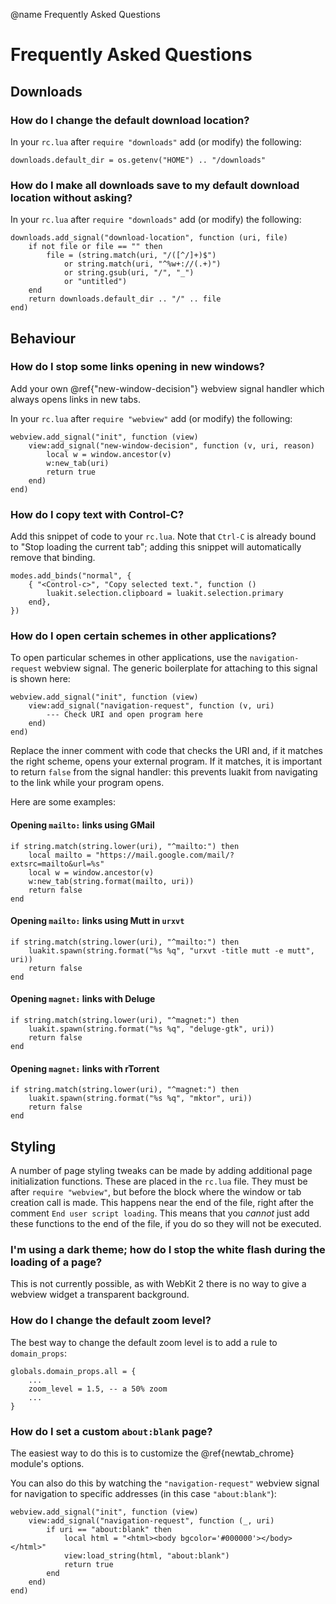 @name Frequently Asked Questions
# Frequently Asked Questions

## Downloads

### How do I change the default download location?

In your `rc.lua` after `require "downloads"` add (or modify) the following:

    downloads.default_dir = os.getenv("HOME") .. "/downloads"

### How do I make all downloads save to my default download location without asking?

In your `rc.lua` after `require "downloads"` add (or modify) the following:

    downloads.add_signal("download-location", function (uri, file)
        if not file or file == "" then
            file = (string.match(uri, "/([^/]+)$")
                or string.match(uri, "^%w+://(.+)")
                or string.gsub(uri, "/", "_")
                or "untitled")
        end
        return downloads.default_dir .. "/" .. file
    end)

## Behaviour

### How do I stop some links opening in new windows?

Add your own @ref{"new-window-decision"} webview signal handler which always opens
links in new tabs.

In your `rc.lua` after `require "webview"` add (or modify) the following:

    webview.add_signal("init", function (view)
        view:add_signal("new-window-decision", function (v, uri, reason)
            local w = window.ancestor(v)
            w:new_tab(uri)
            return true
        end)
    end)

### How do I copy text with Control-C?

Add this snippet of code to your `rc.lua`.
Note that `Ctrl-C` is already bound to "Stop loading the current tab";
adding this snippet will automatically remove that binding.

    modes.add_binds("normal", {
        { "<Control-c>", "Copy selected text.", function ()
            luakit.selection.clipboard = luakit.selection.primary
        end},
    })

### How do I open certain schemes in other applications?

To open particular schemes in other applications, use the
`navigation-request` webview signal. The generic boilerplate for
attaching to this signal is shown here:

    webview.add_signal("init", function (view)
        view:add_signal("navigation-request", function (v, uri)
            --- Check URI and open program here
        end)
    end)

Replace the inner comment with code that checks the URI and, if it
matches the right scheme, opens your external program. If it matches, it
is important to return `false` from the signal handler: this prevents
luakit from navigating to the link while your program opens.

Here are some examples:

#### Opening `mailto:` links using GMail

    if string.match(string.lower(uri), "^mailto:") then
        local mailto = "https://mail.google.com/mail/?extsrc=mailto&url=%s"
        local w = window.ancestor(v)
        w:new_tab(string.format(mailto, uri))
        return false
    end

#### Opening `mailto:` links using Mutt in `urxvt`

    if string.match(string.lower(uri), "^mailto:") then
        luakit.spawn(string.format("%s %q", "urxvt -title mutt -e mutt", uri))
        return false
    end

#### Opening `magnet:` links with Deluge

    if string.match(string.lower(uri), "^magnet:") then
        luakit.spawn(string.format("%s %q", "deluge-gtk", uri))
        return false
    end

#### Opening `magnet:` links with rTorrent

    if string.match(string.lower(uri), "^magnet:") then
        luakit.spawn(string.format("%s %q", "mktor", uri))
        return false
    end

## Styling

A number of page styling tweaks can be made by adding additional page initialization functions. These are placed in the `rc.lua` file. They must be after `require "webview"`, but before the block where the window or tab creation call is made. This happens near the end of the file, right after the comment `End user script loading`. This means that you *cannot* just add these functions to the end of the file, if you do so they will not be executed.

### I'm using a dark theme; how do I stop the white flash during the loading of a page?

This is not currently possible, as with WebKit 2 there is no way to give a webview widget a transparent background.

### How do I change the default zoom level?

The best way to change the default zoom level is to add a rule to `domain_props`:

    globals.domain_props.all = {
        ...
        zoom_level = 1.5, -- a 50% zoom
        ...
    }

### How do I set a custom `about:blank` page?

The easiest way to do this is to customize the @ref{newtab_chrome} module's options.

You can also do this by watching the `"navigation-request"` webview signal
for navigation to specific addresses (in this case `"about:blank"`):

    webview.add_signal("init", function (view)
        view:add_signal("navigation-request", function (_, uri)
            if uri == "about:blank" then
                local html = "<html><body bgcolor='#000000'></body></html>"
                view:load_string(html, "about:blank")
                return true
            end
        end)
    end)

<!-- vim: et:sw=4:ts=8:sts=4:tw=79 -->
